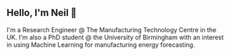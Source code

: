 <h2>Hello, I'm Neil 👋</h2>

I'm a Research Engineer @ The Manufacturing Technology Centre in the UK. I'm also a PhD student @ the University of Birmingham with an interest in using Machine Learning for manufacturing energy forecasting.
